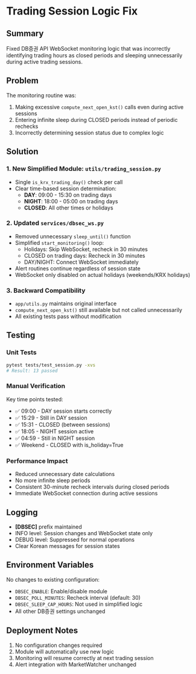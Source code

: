 # Trading Session Logic Fix

## Summary
Fixed DB증권 API WebSocket monitoring logic that was incorrectly identifying trading hours as closed periods and sleeping unnecessarily during active trading sessions.

## Problem
The monitoring routine was:
1. Making excessive `compute_next_open_kst()` calls even during active sessions
2. Entering infinite sleep during CLOSED periods instead of periodic rechecks
3. Incorrectly determining session status due to complex logic

## Solution

### 1. New Simplified Module: `utils/trading_session.py`
- Single `is_krx_trading_day()` check per call
- Clear time-based session determination:
  - **DAY**: 09:00 - 15:30 on trading days
  - **NIGHT**: 18:00 - 05:00 on trading days  
  - **CLOSED**: All other times or holidays

### 2. Updated `services/dbsec_ws.py`
- Removed unnecessary `sleep_until()` function
- Simplified `start_monitoring()` loop:
  - Holidays: Skip WebSocket, recheck in 30 minutes
  - CLOSED on trading days: Recheck in 30 minutes  
  - DAY/NIGHT: Connect WebSocket immediately
- Alert routines continue regardless of session state
- WebSocket only disabled on actual holidays (weekends/KRX holidays)

### 3. Backward Compatibility
- `app/utils.py` maintains original interface
- `compute_next_open_kst()` still available but not called unnecessarily
- All existing tests pass without modification

## Testing

### Unit Tests
```bash
pytest tests/test_session.py -xvs
# Result: 13 passed
```

### Manual Verification
Key time points tested:
- ✅ 09:00 - DAY session starts correctly
- ✅ 15:29 - Still in DAY session
- ✅ 15:31 - CLOSED (between sessions)
- ✅ 18:05 - NIGHT session active
- ✅ 04:59 - Still in NIGHT session
- ✅ Weekend - CLOSED with is_holiday=True

### Performance Impact
- Reduced unnecessary date calculations
- No more infinite sleep periods
- Consistent 30-minute recheck intervals during closed periods
- Immediate WebSocket connection during active sessions

## Logging
- **[DBSEC]** prefix maintained
- INFO level: Session changes and WebSocket state only
- DEBUG level: Suppressed for normal operations
- Clear Korean messages for session states

## Environment Variables
No changes to existing configuration:
- `DBSEC_ENABLE`: Enable/disable module
- `DBSEC_POLL_MINUTES`: Recheck interval (default: 30)
- `DBSEC_SLEEP_CAP_HOURS`: Not used in simplified logic
- All other DB증권 settings unchanged

## Deployment Notes
1. No configuration changes required
2. Module will automatically use new logic
3. Monitoring will resume correctly at next trading session
4. Alert integration with MarketWatcher unchanged